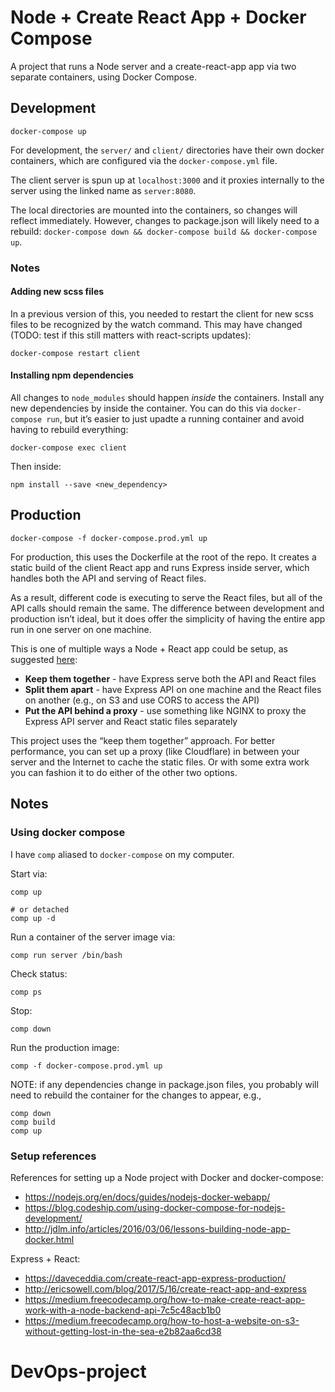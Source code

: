 # Node + Create React App + Docker Compose

A project that runs a Node server and a create-react-app app via two separate containers, using Docker Compose.

## Development

```
docker-compose up
```

For development, the `server/` and `client/` directories have their own docker containers, which are configured via the `docker-compose.yml` file.

The client server is spun up at `localhost:3000` and it proxies internally to the server using the linked name as `server:8080`.

The local directories are mounted into the containers, so changes will reflect immediately. However, changes to package.json will likely need to a rebuild: `docker-compose down && docker-compose build && docker-compose up`.

### Notes

#### Adding new scss files

In a previous version of this, you needed to restart the client for new scss files to be recognized by the watch command. This may have changed (TODO: test if this still matters with react-scripts updates):

```
docker-compose restart client
```

#### Installing npm dependencies

All changes to `node_modules` should happen _inside_ the containers. Install any new dependencies by inside the container. You can do this via `docker-compose run`, but it’s easier to just upadte a running container and avoid having to rebuild everything:

```
docker-compose exec client
```

Then inside:

```
npm install --save <new_dependency>
```

## Production

```
docker-compose -f docker-compose.prod.yml up
```

For production, this uses the Dockerfile at the root of the repo. It creates a static build of the client React app and runs Express inside server, which handles both the API and serving of React files.

As a result, different code is executing to serve the React files, but all of the API calls should remain the same. The difference between development and production isn’t ideal, but it does offer the simplicity of having the entire app run in one server on one machine.

This is one of multiple ways a Node + React app could be setup, as suggested [here](https://daveceddia.com/create-react-app-express-production/):

- **Keep them together** - have Express serve both the API and React files
- **Split them apart** - have Express API on one machine and the React files on another (e.g., on S3 and use CORS to access the API)
- **Put the API behind a proxy** - use something like NGINX to proxy the Express API server and React static files separately

This project uses the “keep them together” approach. For better performance, you can set up a proxy (like Cloudflare) in between your server and the Internet to cache the static files. Or with some extra work you can fashion it to do either of the other two options.

## Notes

### Using docker compose

I have `comp` aliased to `docker-compose` on my computer.

Start via:

```
comp up

# or detached
comp up -d
```

Run a container of the server image via:

```
comp run server /bin/bash
```

Check status:

```
comp ps
```

Stop:

```
comp down
```

Run the production image:

```
comp -f docker-compose.prod.yml up
```

NOTE: if any dependencies change in package.json files, you probably will need to rebuild the container for the changes to appear, e.g.,

```
comp down
comp build
comp up
```

### Setup references

References for setting up a Node project with Docker and docker-compose:

- https://nodejs.org/en/docs/guides/nodejs-docker-webapp/
- https://blog.codeship.com/using-docker-compose-for-nodejs-development/
- http://jdlm.info/articles/2016/03/06/lessons-building-node-app-docker.html

Express + React:

- https://daveceddia.com/create-react-app-express-production/
- http://ericsowell.com/blog/2017/5/16/create-react-app-and-express
- https://medium.freecodecamp.org/how-to-make-create-react-app-work-with-a-node-backend-api-7c5c48acb1b0
- https://medium.freecodecamp.org/how-to-host-a-website-on-s3-without-getting-lost-in-the-sea-e2b82aa6cd38
# DevOps-project
